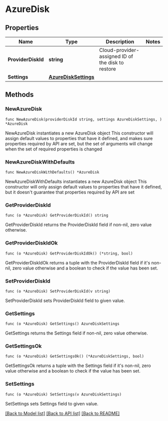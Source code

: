 # AzureDisk

## Properties

Name | Type | Description | Notes
------------ | ------------- | ------------- | -------------
**ProviderDiskId** | **string** | Cloud-provider-assigned ID of the disk to restore | 
**Settings** | [**AzureDiskSettings**](AzureDiskSettings.md) |  | 

## Methods

### NewAzureDisk

`func NewAzureDisk(providerDiskId string, settings AzureDiskSettings, ) *AzureDisk`

NewAzureDisk instantiates a new AzureDisk object
This constructor will assign default values to properties that have it defined,
and makes sure properties required by API are set, but the set of arguments
will change when the set of required properties is changed

### NewAzureDiskWithDefaults

`func NewAzureDiskWithDefaults() *AzureDisk`

NewAzureDiskWithDefaults instantiates a new AzureDisk object
This constructor will only assign default values to properties that have it defined,
but it doesn't guarantee that properties required by API are set

### GetProviderDiskId

`func (o *AzureDisk) GetProviderDiskId() string`

GetProviderDiskId returns the ProviderDiskId field if non-nil, zero value otherwise.

### GetProviderDiskIdOk

`func (o *AzureDisk) GetProviderDiskIdOk() (*string, bool)`

GetProviderDiskIdOk returns a tuple with the ProviderDiskId field if it's non-nil, zero value otherwise
and a boolean to check if the value has been set.

### SetProviderDiskId

`func (o *AzureDisk) SetProviderDiskId(v string)`

SetProviderDiskId sets ProviderDiskId field to given value.


### GetSettings

`func (o *AzureDisk) GetSettings() AzureDiskSettings`

GetSettings returns the Settings field if non-nil, zero value otherwise.

### GetSettingsOk

`func (o *AzureDisk) GetSettingsOk() (*AzureDiskSettings, bool)`

GetSettingsOk returns a tuple with the Settings field if it's non-nil, zero value otherwise
and a boolean to check if the value has been set.

### SetSettings

`func (o *AzureDisk) SetSettings(v AzureDiskSettings)`

SetSettings sets Settings field to given value.



[[Back to Model list]](../README.md#documentation-for-models) [[Back to API list]](../README.md#documentation-for-api-endpoints) [[Back to README]](../README.md)


